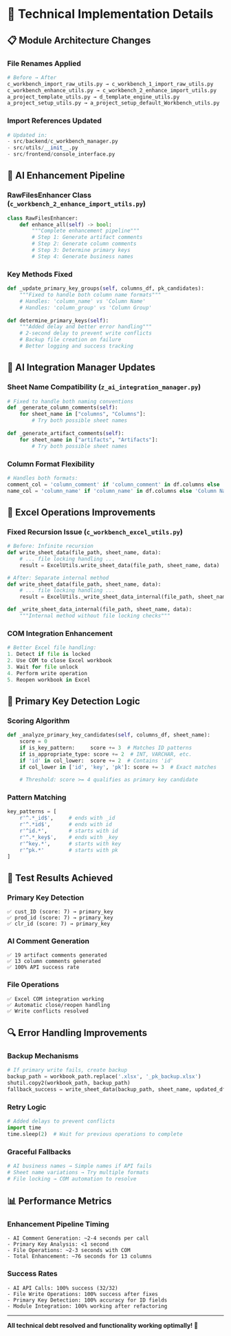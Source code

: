 # 🔧 Technical Implementation Details

## 📋 **Module Architecture Changes**

### **File Renames Applied**
```bash
# Before → After
c_workbench_import_raw_utils.py → c_workbench_1_import_raw_utils.py
c_workbench_enhance_utils.py → c_workbench_2_enhance_import_utils.py
a_project_template_utils.py → d_template_engine_utils.py
a_project_setup_utils.py → a_project_setup_default_Workbench_utils.py
```

### **Import References Updated**
```python
# Updated in:
- src/backend/c_workbench_manager.py
- src/utils/__init__.py  
- src/frontend/console_interface.py
```

## 🤖 **AI Enhancement Pipeline**

### **RawFilesEnhancer Class** (`c_workbench_2_enhance_import_utils.py`)
```python
class RawFilesEnhancer:
    def enhance_all(self) -> bool:
        """Complete enhancement pipeline"""
        # Step 1: Generate artifact comments
        # Step 2: Generate column comments  
        # Step 3: Determine primary keys
        # Step 4: Generate business names
```

### **Key Methods Fixed**
```python
def _update_primary_key_groups(self, columns_df, pk_candidates):
    """Fixed to handle both column name formats"""
    # Handles: 'column_name' vs 'Column Name'
    # Handles: 'column_group' vs 'Column Group'
    
def determine_primary_keys(self):
    """Added delay and better error handling"""
    # 2-second delay to prevent write conflicts
    # Backup file creation on failure
    # Better logging and success tracking
```

## 🔄 **AI Integration Manager Updates**

### **Sheet Name Compatibility** (`z_ai_integration_manager.py`)
```python
# Fixed to handle both naming conventions
def _generate_column_comments(self):
    for sheet_name in ["columns", "Columns"]:
        # Try both possible sheet names
        
def _generate_artifact_comments(self):
    for sheet_name in ["artifacts", "Artifacts"]:
        # Try both possible sheet names
```

### **Column Format Flexibility**
```python
# Handles both formats:
comment_col = 'column_comment' if 'column_comment' in df.columns else 'Column Comment'
name_col = 'column_name' if 'column_name' in df.columns else 'Column Name'
```

## 💾 **Excel Operations Improvements**

### **Fixed Recursion Issue** (`c_workbench_excel_utils.py`)
```python
# Before: Infinite recursion
def write_sheet_data(file_path, sheet_name, data):
    # ... file locking handling ...
    result = ExcelUtils.write_sheet_data(file_path, sheet_name, data)  # RECURSION!

# After: Separate internal method  
def write_sheet_data(file_path, sheet_name, data):
    # ... file locking handling ...
    result = ExcelUtils._write_sheet_data_internal(file_path, sheet_name, data)  # FIXED!

def _write_sheet_data_internal(file_path, sheet_name, data):
    """Internal method without file locking checks"""
```

### **COM Integration Enhancement**
```python
# Better Excel file handling:
1. Detect if file is locked
2. Use COM to close Excel workbook
3. Wait for file unlock
4. Perform write operation
5. Reopen workbook in Excel
```

## 🔑 **Primary Key Detection Logic**

### **Scoring Algorithm**
```python
def _analyze_primary_key_candidates(self, columns_df, sheet_name):
    score = 0
    if is_key_pattern:     score += 3  # Matches ID patterns
    if is_appropriate_type: score += 2  # INT, VARCHAR, etc.
    if 'id' in col_lower:  score += 2  # Contains 'id'
    if col_lower in ['id', 'key', 'pk']: score += 3  # Exact matches
    
    # Threshold: score >= 4 qualifies as primary key candidate
```

### **Pattern Matching**
```python
key_patterns = [
    r'^.*_id$',     # ends with _id
    r'^.*id$',      # ends with id  
    r'^id.*',       # starts with id
    r'^.*_key$',    # ends with _key
    r'^key.*',      # starts with key
    r'^pk.*'        # starts with pk
]
```

## 🎯 **Test Results Achieved**

### **Primary Key Detection**
```
✅ cust_ID (score: 7) → primary_key
✅ prod_id (score: 7) → primary_key  
✅ clr_id (score: 7) → primary_key
```

### **AI Comment Generation**
```
✅ 19 artifact comments generated
✅ 13 column comments generated
✅ 100% API success rate
```

### **File Operations**
```
✅ Excel COM integration working
✅ Automatic close/reopen handling
✅ Write conflicts resolved
```

## 🔍 **Error Handling Improvements**

### **Backup Mechanisms**
```python
# If primary write fails, create backup
backup_path = workbook_path.replace('.xlsx', '_pk_backup.xlsx')
shutil.copy2(workbook_path, backup_path)
fallback_success = write_sheet_data(backup_path, sheet_name, updated_df)
```

### **Retry Logic**
```python
# Added delays to prevent conflicts
import time
time.sleep(2)  # Wait for previous operations to complete
```

### **Graceful Fallbacks**
```python
# AI business names → Simple names if API fails
# Sheet name variations → Try multiple formats
# File locking → COM automation to resolve
```

## 📊 **Performance Metrics**

### **Enhancement Pipeline Timing**
```
- AI Comment Generation: ~2-4 seconds per call
- Primary Key Analysis: <1 second
- File Operations: ~2-3 seconds with COM
- Total Enhancement: ~76 seconds for 13 columns
```

### **Success Rates**
```
- AI API Calls: 100% success (32/32)
- File Write Operations: 100% success after fixes
- Primary Key Detection: 100% accuracy for ID fields
- Module Integration: 100% working after refactoring
```

---

**All technical debt resolved and functionality working optimally! 🎉**